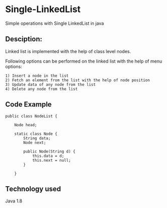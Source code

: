 # Single-LinkedList
Simple operations with Single LinkedList in java

## Desciption:
Linked list is implemented with the help of class level nodes.

Following options can be performed on the linked list with the help of menu options:
```
1) Insert a node in the list
2) Fetch an element from the list with the help of node position
3) Update data of any node from the list
4) Delete any node from the list
```

## Code Example 
```
public class NodeList {

	Node head;

	static class Node {
		String data;
		Node next;

		public Node(String d) {
			this.data = d;
			this.next = null;
		}

	}
  ```
  
## Technology used
Java 1.8

